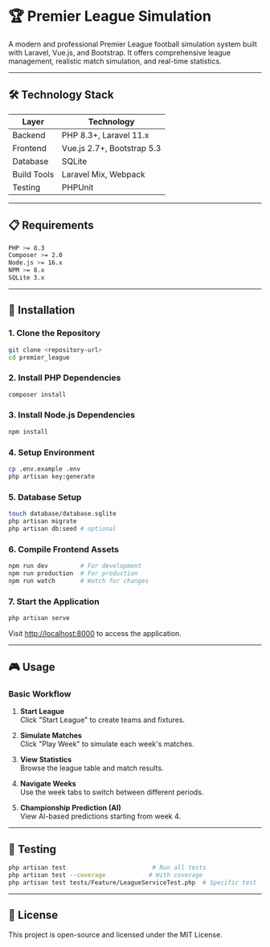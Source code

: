 # 🏆 Premier League Simulation

A modern and professional Premier League football simulation system built with Laravel, Vue.js, and Bootstrap. It offers comprehensive league management, realistic match simulation, and real-time statistics.

---

## 🛠️ Technology Stack

| Layer       | Technology                        |
|-------------|-----------------------------------|
| Backend     | PHP 8.3+, Laravel 11.x            |
| Frontend    | Vue.js 2.7+, Bootstrap 5.3        |
| Database    | SQLite                            |
| Build Tools | Laravel Mix, Webpack              |
| Testing     | PHPUnit                           |

---

## 📋 Requirements

```bash
PHP >= 8.3  
Composer >= 2.0  
Node.js >= 16.x  
NPM >= 8.x  
SQLite 3.x  
```

---

## 🚀 Installation

### 1. Clone the Repository

```bash
git clone <repository-url>
cd premier_league
```

### 2. Install PHP Dependencies

```bash
composer install
```

### 3. Install Node.js Dependencies

```bash
npm install
```

### 4. Setup Environment

```bash
cp .env.example .env
php artisan key:generate
```

### 5. Database Setup

```bash
touch database/database.sqlite
php artisan migrate
php artisan db:seed # optional
```

### 6. Compile Frontend Assets

```bash
npm run dev         # For development
npm run production  # For production
npm run watch       # Watch for changes
```

### 7. Start the Application

```bash
php artisan serve
```

Visit [http://localhost:8000](http://localhost:8000) to access the application.

---

## 🎮 Usage

### Basic Workflow

1. **Start League**  
   Click "Start League" to create teams and fixtures.

2. **Simulate Matches**  
   Click "Play Week" to simulate each week's matches.

3. **View Statistics**  
   Browse the league table and match results.

4. **Navigate Weeks**  
   Use the week tabs to switch between different periods.

5. **Championship Prediction (AI)**  
   View AI-based predictions starting from week 4.

---

## 🧪 Testing

```bash
php artisan test                        # Run all tests
php artisan test --coverage            # With coverage
php artisan test tests/Feature/LeagueServiceTest.php  # Specific test
```

---

## 📄 License

This project is open-source and licensed under the MIT License.
